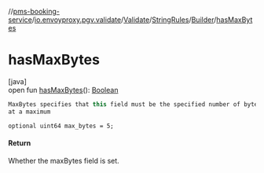 //[pms-booking-service](../../../../../index.md)/[io.envoyproxy.pgv.validate](../../../index.md)/[Validate](../../index.md)/[StringRules](../index.md)/[Builder](index.md)/[hasMaxBytes](has-max-bytes.md)

# hasMaxBytes

[java]\
open fun [hasMaxBytes](has-max-bytes.md)(): [Boolean](https://kotlinlang.org/api/core/kotlin-stdlib/kotlin/-boolean/index.html)

```kotlin
MaxBytes specifies that this field must be the specified number of bytes
at a maximum

```
`optional uint64 max_bytes = 5;`

#### Return

Whether the maxBytes field is set.